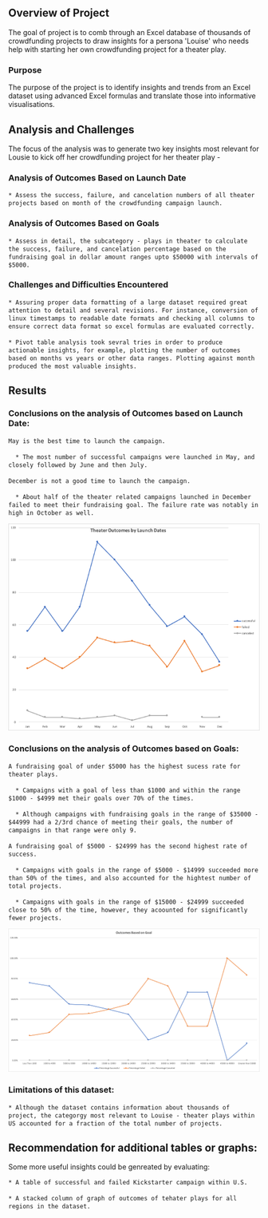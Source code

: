 
## Overview of Project

The goal of project is to comb through an Excel database of thousands of crowdfunding projects to draw insights for a persona 'Louise' who needs help with starting her own crowdfunding project for a theater play.


### Purpose

The purpose of the project is to identify insights and trends from an Excel dataset using advanced Excel formulas and translate those into informative visualisations.


## Analysis and Challenges

The focus of the analysis was to generate two key insights most relevant for Lousie to kick off her crowdfunding project for her theater play -

  ### Analysis of Outcomes Based on Launch Date
  
    * Assess the success, failure, and cancelation numbers of all theater projects based on month of the crowdfunding campaign launch.

  ### Analysis of Outcomes Based on Goals
  
    * Assess in detail, the subcategory - plays in theater to calculate the success, failure, and cancelation percentage based on the fundraising goal in dollar amount ranges upto $50000 with intervals of $5000.

  ### Challenges and Difficulties Encountered
  
    * Assuring proper data formatting of a large dataset required great attention to detail and several revisions. For instance, conversion of linux timestamps to readable date formats and checking all columns to ensure correct data format so excel formulas are evaluated correctly.
      
    * Pivot table analysis took sevral tries in order to produce actionable insights, for example, plotting the number of outcomes based on months vs years or other data ranges. Plotting against month produced the most valuable insights.
      

## Results

  ### Conclusions on the analysis of Outcomes based on Launch Date:

    May is the best time to launch the campaign.
    
      * The most number of successful campaigns were launched in May, and closely followed by June and then July.

    December is not a good time to launch the campaign.
    
      * About half of the theater related campaigns launched in December failed to meet their fundraising goal. The failure rate was notably in high in October as well.
      
      
![Outcomes based on Launch Date](https://github.com/divitaN-dev/kickstarter-analysis/blob/main/resources/Theater_Outcomes_vs_Launch.png)

      

  ### Conclusions on the analysis of Outcomes based on Goals:

    A fundraising goal of under $5000 has the highest sucess rate for theater plays.
    
      * Campaigns with a goal of less than $1000 and within the range $1000 - $4999 met their goals over 70% of the times.
      
      * Although campaigns with fundraising goals in the range of $35000 - $44999 had a 2/3rd chance of meeting their goals, the number of campaigns in that range were only 9.

    A fundraising goal of $5000 - $24999 has the second highest rate of success.
    
      * Campaigns with goals in the range of $5000 - $14999 succeeded more than 50% of the times, and also accounted for the hightest number of total projects.
      
      * Campaigns with goals in the range of $15000 - $24999 succeeded close to 50% of the time, however, they acoounted for significantly fewer projects.
      
      
![Outcomes based on Goals](https://github.com/divitaN-dev/kickstarter-analysis/blob/main/resources/Outcomes_vs_Goals.png)

      

 ### Limitations of this dataset:
    * Although the dataset contains information about thousands of project, the categorgy most relevant to Louise - theater plays within US accounted for a fraction of the total number of projects.

## Recommendation for additional tables or graphs:
  
  Some more useful insights could be genreated by evaluating:
  
    * A table of successful and failed Kickstarter campaign within U.S.
    
    * A stacked column of graph of outcomes of tehater plays for all regions in the dataset.


